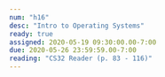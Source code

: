 ```yaml
---
num: "h16"
desc: "Intro to Operating Systems"
ready: true
assigned: 2020-05-19 09:30:00.00-7:00
due: 2020-05-26 23:59:59.00-7:00
reading: "CS32 Reader (p. 83 - 116)"
---
```

